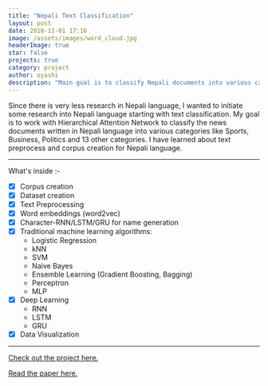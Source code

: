 ```yaml
---
title: "Nepali Text Classification"
layout: post
date: 2018-11-01 17:16
image: /assets/images/word_cloud.jpg
headerImage: true
star: false
projects: true
category: project
author: oyashi
description: "Main goal is to classify Nepali documents into various categories"
---
```


Since there is very less research in Nepali language, I wanted to initiate some research into Nepali
language starting with text classification. My goal is to work with Hierarchical Attention Network
to classify the news documents written in Nepali language into various categories like Sports,
Business, Politics and 13 other categories. I have learned about text preprocess and corpus creation for Nepali language.

---

What's inside :-

- [x] Corpus creation
- [x] Dataset creation
- [x] Text Preprocessing
- [x] Word embeddings (word2vec)
- [x] Character-RNN/LSTM/GRU for name generation
- [x] Traditional machine learning algorithms:
  - Logistic Regression
  - kNN
  - SVM
  - Naive Bayes
  - Ensemble Learning (Gradient Boosting, Bagging)
  - Perceptron
  - MLP
- [x] Deep Learning
  - RNN
  - LSTM
  - GRU
- [x] Data Visualization

---

[Check out the project here.](https://github.com/oya163/oya-nepali-nlp)

[Read the paper here.](assets/resume/Nepali_Text_Classification.pdf)
